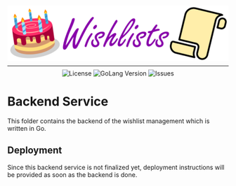 <div align="center">
<img src="../brand/banner.svg" alt="">
<hr style="margin-top: 0.5rem; margin-bottom: 0.5rem;"/>
<img alt="License" src="https://img.shields.io/github/license/captainsuchard/wishlists?style=for-the-badge">
<img alt="GoLang Version" src="https://img.shields.io/github/go-mod/go-version/captainsuchard/wishlists?
filename=backend%2Fgo.mod&style=for-the-badge&logo=go&label=Golang%20Version">
<img alt="Issues" src="https://img.shields.io/github/issues/captainsuchard/wishlists/backend?
style=for-the-badge&logo=github&label=Issues">
</div>

# Backend Service
This folder contains the backend of the wishlist management which is written in
Go.

## Deployment
Since this backend service is not finalized yet, deployment instructions will
be provided as soon as the backend is done.